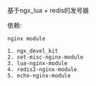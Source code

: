 基于ngx\_lua + redis的发号器

依赖:

	nginx module

	1. ngx_devel_kit
	2. set-misc-nginx-module
	3. lua-nginx-module
	4. redis2-nginx-module
	5. echo-nginx-module
